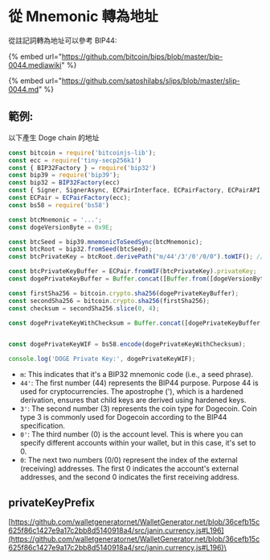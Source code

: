 # 從 Mnemonic 轉為地址

從註記詞轉為地址可以參考 BIP44:

{% embed url="https://github.com/bitcoin/bips/blob/master/bip-0044.mediawiki" %}

{% embed url="https://github.com/satoshilabs/slips/blob/master/slip-0044.md" %}

## 範例:

以下產生 Doge chain 的地址

```javascript
const bitcoin = require('bitcoinjs-lib');
const ecc = require('tiny-secp256k1')
const { BIP32Factory } = require('bip32')
const bip39 = require('bip39');
const bip32 = BIP32Factory(ecc)
const { Signer, SignerAsync, ECPairInterface, ECPairFactory, ECPairAPI, TinySecp256k1Interface } = require('ecpair');
const ECPair = ECPairFactory(ecc);
const bs58 = require('bs58')

const btcMnemonic = '...';
const dogeVersionByte = 0x9E;

const btcSeed = bip39.mnemonicToSeedSync(btcMnemonic);
const btcRoot = bip32.fromSeed(btcSeed);
const btcPrivateKey = btcRoot.derivePath("m/44'/3'/0'/0/0").toWIF(); // Replace the path as needed

const btcPrivateKeyBuffer = ECPair.fromWIF(btcPrivateKey).privateKey;
const dogePrivateKeyBuffer = Buffer.concat([Buffer.from([dogeVersionByte]), btcPrivateKeyBuffer]);

const firstSha256 = bitcoin.crypto.sha256(dogePrivateKeyBuffer);
const secondSha256 = bitcoin.crypto.sha256(firstSha256);
const checksum = secondSha256.slice(0, 4);

const dogePrivateKeyWithChecksum = Buffer.concat([dogePrivateKeyBuffer, checksum]);


const dogePrivateKeyWIF = bs58.encode(dogePrivateKeyWithChecksum);

console.log('DOGE Private Key:', dogePrivateKeyWIF);
```

* `m`: This indicates that it's a BIP32 mnemonic code (i.e., a seed phrase).
* `44'`: The first number (44) represents the BIP44 purpose. Purpose 44 is used for cryptocurrencies. The apostrophe ('), which is a hardened derivation, ensures that child keys are derived using hardened keys.
* `3'`: The second number (3) represents the coin type for Dogecoin. Coin type 3 is commonly used for Dogecoin according to the BIP44 specification.
* `0'`: The third number (0) is the account level. This is where you can specify different accounts within your wallet, but in this case, it's set to 0.
* `0`: The next two numbers (0/0) represent the index of the external (receiving) addresses. The first 0 indicates the account's external addresses, and the second 0 indicates the first receiving address.

## privateKeyPrefix

[https://github.com/walletgeneratornet/WalletGenerator.net/blob/36cefb15c625f86c1427e9a17c2bb8d5140918a4/src/janin.currency.js#L196](https://github.com/walletgeneratornet/WalletGenerator.net/blob/36cefb15c625f86c1427e9a17c2bb8d5140918a4/src/janin.currency.js#L196)\
